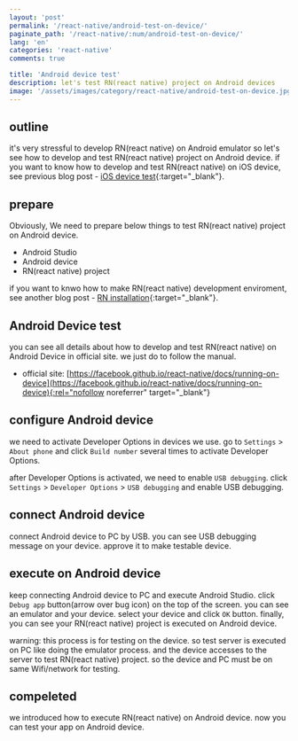 ```yaml
---
layout: 'post'
permalink: '/react-native/android-test-on-device/'
paginate_path: '/react-native/:num/android-test-on-device/'
lang: 'en'
categories: 'react-native'
comments: true

title: 'Android device test'
description: let's test RN(react native) project on Android devices
image: '/assets/images/category/react-native/android-test-on-device.jpg'
---
```



## outline
it's very stressful to develop RN(react native) on Android emulator so let's see how to develop and test RN(react native) project on Android device. if you want to know how to develop and test RN(react native) on iOS device, see previous blog post - [iOS device test]({{site.url}}/{{page.categories}}/ios-test-on-device/){:target="_blank"}.

## prepare
Obviously, We need to prepare below things to test RN(react native) project on Android device.

- Android Studio
- Android device
- RN(react native) project

if you want to knwo how to make RN(react native) development enviroment, see another blog post - [RN installation]({{site.url}}/{{page.categories}}/installation/){:target="_blank"}.

## Android Device test
you can see all details about how to develop and test RN(react native) on Android Device in official site. we just do to follow the manual.

- official site: [https://facebook.github.io/react-native/docs/running-on-device](https://facebook.github.io/react-native/docs/running-on-device){:rel="nofollow noreferrer" target="_blank"}

## configure Android device
we need to activate Developer Options in devices we use. go to ```Settings``` > ```About phone``` and click ```Build number``` several times to activate Developer Options.

after Developer Options is activated, we need to enable ```USB debugging```. click ```Settings``` > ```Developer Options``` > ```USB debugging``` and enable USB debugging.

## connect Android device
connect Android device to PC by USB. you can see USB debugging message on your device. approve it to make testable device.

## execute on Android device
keep connecting Android device to PC and execute Android Studio. click ```Debug app``` button(arrow over bug icon) on the top of the screen. you can see an emulator and your device. select your device and click ```OK``` button. finally, you can see your RN(react native) project is executed on Android device.

warning: this process is for testing on the device. so test server is executed on PC like doing the emulator process. and the device accesses to the server to test RN(react native) project. so the device and PC must be on same Wifi/network for testing.

## compeleted
we introduced how to execute RN(react native) on Android device. now you can test your app on Android device.